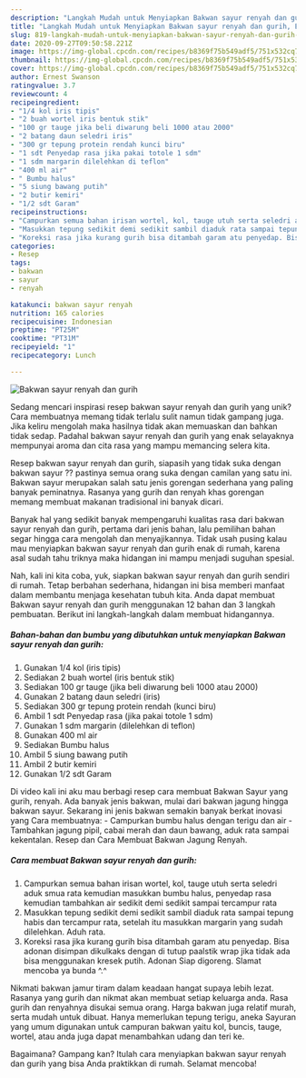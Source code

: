 ```yaml
---
description: "Langkah Mudah untuk Menyiapkan Bakwan sayur renyah dan gurih, Enak"
title: "Langkah Mudah untuk Menyiapkan Bakwan sayur renyah dan gurih, Enak"
slug: 819-langkah-mudah-untuk-menyiapkan-bakwan-sayur-renyah-dan-gurih-enak
date: 2020-09-27T09:50:58.221Z
image: https://img-global.cpcdn.com/recipes/b8369f75b549adf5/751x532cq70/bakwan-sayur-renyah-dan-gurih-foto-resep-utama.jpg
thumbnail: https://img-global.cpcdn.com/recipes/b8369f75b549adf5/751x532cq70/bakwan-sayur-renyah-dan-gurih-foto-resep-utama.jpg
cover: https://img-global.cpcdn.com/recipes/b8369f75b549adf5/751x532cq70/bakwan-sayur-renyah-dan-gurih-foto-resep-utama.jpg
author: Ernest Swanson
ratingvalue: 3.7
reviewcount: 4
recipeingredient:
- "1/4 kol iris tipis"
- "2 buah wortel iris bentuk stik"
- "100 gr tauge jika beli diwarung beli 1000 atau 2000"
- "2 batang daun seledri iris"
- "300 gr tepung protein rendah kunci biru"
- "1 sdt Penyedap rasa jika pakai totole 1 sdm"
- "1 sdm margarin dilelehkan di teflon"
- "400 ml air"
- " Bumbu halus"
- "5 siung bawang putih"
- "2 butir kemiri"
- "1/2 sdt Garam"
recipeinstructions:
- "Campurkan semua bahan irisan wortel, kol, tauge utuh serta seledri aduk smua rata kemudian masukkan bumbu halus, penyedap rasa kemudian tambahkan air sedikit demi sedikit sampai tercampur rata"
- "Masukkan tepung sedikit demi sedikit sambil diaduk rata sampai tepung habis dan tercampur rata, setelah itu masukkan margarin yang sudah dilelehkan. Aduh rata."
- "Koreksi rasa jika kurang gurih bisa ditambah garam atu penyedap. Bisa adonan disimpan dikulkaks dengan di tutup paalstik wrap jika tidak ada bisa menggunakan kresek putih. Adonan Siap digoreng. Slamat mencoba ya bunda ^.^"
categories:
- Resep
tags:
- bakwan
- sayur
- renyah

katakunci: bakwan sayur renyah 
nutrition: 165 calories
recipecuisine: Indonesian
preptime: "PT25M"
cooktime: "PT31M"
recipeyield: "1"
recipecategory: Lunch

---
```



![Bakwan sayur renyah dan gurih](https://img-global.cpcdn.com/recipes/b8369f75b549adf5/751x532cq70/bakwan-sayur-renyah-dan-gurih-foto-resep-utama.jpg)

Sedang mencari inspirasi resep bakwan sayur renyah dan gurih yang unik? Cara membuatnya memang tidak terlalu sulit namun tidak gampang juga. Jika keliru mengolah maka hasilnya tidak akan memuaskan dan bahkan tidak sedap. Padahal bakwan sayur renyah dan gurih yang enak selayaknya mempunyai aroma dan cita rasa yang mampu memancing selera kita.

Resep bakwan sayur renyah dan gurih, siapasih yang tidak suka dengan bakwan sayur ?? pastinya semua orang suka dengan camilan yang satu ini. Bakwan sayur merupakan salah satu jenis gorengan sederhana yang paling banyak peminatnya. Rasanya yang gurih dan renyah khas gorengan memang membuat makanan tradisional ini banyak dicari.

Banyak hal yang sedikit banyak mempengaruhi kualitas rasa dari bakwan sayur renyah dan gurih, pertama dari jenis bahan, lalu pemilihan bahan segar hingga cara mengolah dan menyajikannya. Tidak usah pusing kalau mau menyiapkan bakwan sayur renyah dan gurih enak di rumah, karena asal sudah tahu triknya maka hidangan ini mampu menjadi suguhan spesial.


Nah, kali ini kita coba, yuk, siapkan bakwan sayur renyah dan gurih sendiri di rumah. Tetap berbahan sederhana, hidangan ini bisa memberi manfaat dalam membantu menjaga kesehatan tubuh kita. Anda dapat membuat Bakwan sayur renyah dan gurih menggunakan 12 bahan dan 3 langkah pembuatan. Berikut ini langkah-langkah dalam membuat hidangannya.

<!--inarticleads1-->

##### Bahan-bahan dan bumbu yang dibutuhkan untuk menyiapkan Bakwan sayur renyah dan gurih:

1. Gunakan 1/4 kol (iris tipis)
1. Sediakan 2 buah wortel (iris bentuk stik)
1. Sediakan 100 gr tauge (jika beli diwarung beli 1000 atau 2000)
1. Gunakan 2 batang daun seledri (iris)
1. Sediakan 300 gr tepung protein rendah (kunci biru)
1. Ambil 1 sdt Penyedap rasa (jika pakai totole 1 sdm)
1. Gunakan 1 sdm margarin (dilelehkan di teflon)
1. Gunakan 400 ml air
1. Sediakan  Bumbu halus
1. Ambil 5 siung bawang putih
1. Ambil 2 butir kemiri
1. Gunakan 1/2 sdt Garam


Di video kali ini aku mau berbagi resep cara membuat Bakwan Sayur yang gurih, renyah. Ada banyak jenis bakwan, mulai dari bakwan jagung hingga bakwan sayur. Sekarang ini jenis bakwan semakin banyak berkat inovasi yang Cara membuatnya: - Campurkan bumbu halus dengan terigu dan air - Tambahkan jagung pipil, cabai merah dan daun bawang, aduk rata sampai kekentalan. Resep dan Cara Membuat Bakwan Jagung Renyah. 

<!--inarticleads2-->

##### Cara membuat Bakwan sayur renyah dan gurih:

1. Campurkan semua bahan irisan wortel, kol, tauge utuh serta seledri aduk smua rata kemudian masukkan bumbu halus, penyedap rasa kemudian tambahkan air sedikit demi sedikit sampai tercampur rata
1. Masukkan tepung sedikit demi sedikit sambil diaduk rata sampai tepung habis dan tercampur rata, setelah itu masukkan margarin yang sudah dilelehkan. Aduh rata.
1. Koreksi rasa jika kurang gurih bisa ditambah garam atu penyedap. Bisa adonan disimpan dikulkaks dengan di tutup paalstik wrap jika tidak ada bisa menggunakan kresek putih. Adonan Siap digoreng. Slamat mencoba ya bunda ^.^


Nikmati bakwan jamur tiram dalam keadaan hangat supaya lebih lezat. Rasanya yang gurih dan nikmat akan membuat setiap keluarga anda. Rasa gurih dan renyahnya disukai semua orang. Harga bakwan juga relatif murah, serta mudah untuk dibuat. Hanya memerlukan tepung terigu, aneka Sayuran yang umum digunakan untuk campuran bakwan yaitu kol, buncis, tauge, wortel, atau anda juga dapat menambahkan udang dan teri ke. 

Bagaimana? Gampang kan? Itulah cara menyiapkan bakwan sayur renyah dan gurih yang bisa Anda praktikkan di rumah. Selamat mencoba!
